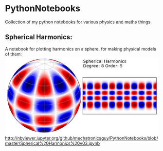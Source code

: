 # PythonNotebooks
Collection of my python notebooks for various physics and maths things

## Spherical Harmonics:
A notebook for plotting harmonics on a sphere, for making physical models of them: 
![](https://github.com/mechatronicsguy/PythonNotebooks/blob/master/plots/spherical%20example%20v01.png)
http://nbviewer.jupyter.org/github/mechatronicsguy/PythonNotebooks/blob/master/Spherical%20Harmonics%20v03.ipynb

